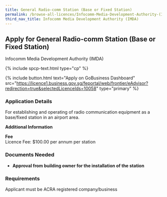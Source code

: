 ```yaml
---
title: General Radio-comm Station (Base or Fixed Station)
permalink: /browse-all-licences/Infocomm-Media-Development-Authority-(IMDA)/General-Radio-comm-Station-(Base-or-Fixed-Station)
third_nav_title: Infocomm Media Development Authority (IMDA)
---
```


## Apply for General Radio-comm Station (Base or Fixed Station)

Infocomm Media Development Authority (IMDA)

{% include spcp-text.html type="cp" %}

{% include button.html text="Apply on GoBusiness Dashboard" src="https://licence1.business.gov.sg/feportal/web/frontier/eAdvisor?redirection=true&selectedLicenceIds=10058" type="primary" %}

<H3>Application Details</H3>

<p>For establishing and operating of radio communication equipment as a base/fixed station in an airport area.</p>

<strong>Additional Information</strong>

<p><strong>Fee</strong><br />Licence Fee: $100.00 per annum per station</p>

<H3>Documents Needed</H3>

<ul>
 <li><strong>Approval from building owner for the installation of the station</strong></li>
 </ul>

<H3>Requirements</H3>

Applicant must be ACRA registered company/business

